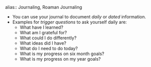 alias:: Journaling, Roaman Journaling

- You can use your journal to document _daily_ or _dated_ information.
- Examples for _trigger questions_ to ask yourself daily are:
	- What have I learned?
	- What am I grateful for?
	- What could I do differently?
	- What ideas did I have?
	- What do I need to do today?
	- What is my progress on six month goals?
	- What is my progress on my year goals?